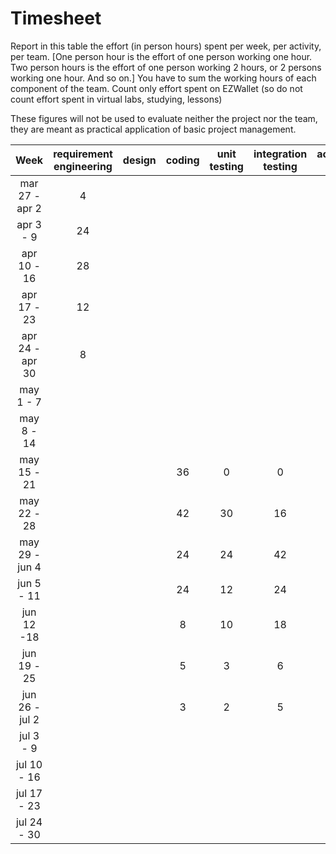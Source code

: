 # Timesheet

Report in this table the effort (in person hours) spent per week, per activity, per team. 
[One person hour is the effort of one person working one hour.
Two person hours is the effort of one person working 2 hours, or 2 persons working one hour. And so on.]
You have to sum the working hours of each component of the team.
Count only effort spent on EZWallet (so do not count effort spent in virtual labs, studying, lessons)

These figures will not be used to evaluate neither the project nor the team, they are meant as practical application of basic project management.

| Week | requirement engineering | design | coding | unit testing | integration testing | acceptance testing | management | git maven |
|:-----------:|:--------:|:-----------:|:-----------:|:----------:|:------------:|:---------------:|:-------------:|:--------------:|
| mar 27 - apr 2    |4           |         |       |              |                     |0                   |1           |0           |
| apr 3 - 9         | 24         |         |       |              |                     |0                   |1           |0           |
| apr 10 - 16       | 28         |         |       |              |                     |0                   |1           |0           | 
| apr 17 - 23       |12          |         |       |              |                     |0                   |1           |0           | 
| apr 24 - apr 30   |8           |         |       |              |                     |0                   |1           |0           | 
| may 1 - 7         |            |         |       |              |                     |0                   |1           |0           | 
| may 8 - 14        |            |         |       |              |                     |0                   |1           |0           | 
| may 15 - 21       |            |         |36     |0             |0                    |0                   |1           |0           | 
| may 22 - 28       |            |         |42     |30            |16                   |0                   |1           |0           | 
| may 29 - jun 4    |            |         |24     |24            |42                   |0                   |1           |0           | 
| jun 5 - 11        |            |         |24     |12            |24                   |0                   |1           |0           | 
| jun 12 -18        |            |         |8      |10            |18                   |0                   |1           |0           | 
| jun 19 - 25       |            |         |5      |3             |6                    |0                   |1           |0           | 
| jun 26 - jul 2    |            |         |3      |2             |5                    |0                   |1           |0           | 
| jul 3 - 9         |            |         |       |              |                     |                    |            |            | 
| jul 10 - 16       |            |         |       |              |                     |                    |            |            |
| jul 17 - 23       |            |         |       |              |                     |                    |            |            |
| jul 24 - 30       |            |         |       |              |                     |                    |            |            |
